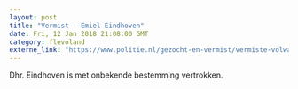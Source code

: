 ```yaml
---
layout: post
title: "Vermist - Emiel Eindhoven"
date: Fri, 12 Jan 2018 21:08:00 GMT
category: flevoland
externe_link: "https://www.politie.nl/gezocht-en-vermist/vermiste-volwassenen/2018/januari/emiel-eindhoven.html"
---
```


Dhr. Eindhoven is met onbekende bestemming vertrokken.
